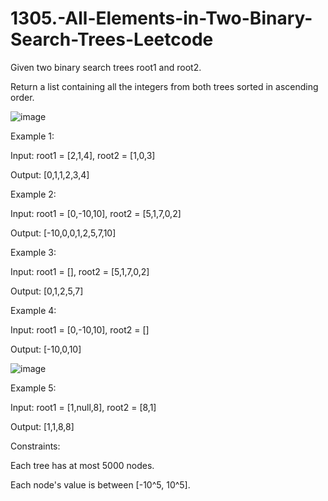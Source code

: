 # 1305.-All-Elements-in-Two-Binary-Search-Trees-Leetcode

Given two binary search trees root1 and root2.


Return a list containing all the integers from both trees sorted in ascending order.

 
![image](https://user-images.githubusercontent.com/63790684/123916231-0b724e00-d99f-11eb-9bd4-c8ad0b1d6f5d.png)

Example 1:



Input: root1 = [2,1,4], root2 = [1,0,3]


Output: [0,1,1,2,3,4]


Example 2:



Input: root1 = [0,-10,10], root2 = [5,1,7,0,2]


Output: [-10,0,0,1,2,5,7,10]


Example 3:



Input: root1 = [], root2 = [5,1,7,0,2]


Output: [0,1,2,5,7]



Example 4:


Input: root1 = [0,-10,10], root2 = []


Output: [-10,0,10]

![image](https://user-images.githubusercontent.com/63790684/123916269-16c57980-d99f-11eb-98fd-17c6be1a2719.png)

Example 5:


Input: root1 = [1,null,8], root2 = [8,1]


Output: [1,1,8,8]
 

Constraints:


Each tree has at most 5000 nodes.



Each node's value is between [-10^5, 10^5].

